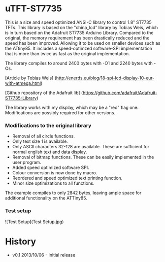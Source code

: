 uTFT-ST7735
===========

This is a size and speed optimized ANSI-C library to control 1.8" ST7735 TFTs. This library is based on the "china_lcd" library by Tobias Weis, which is in turn based
on the Adafruit ST7735 Arduino Library. Compared to the original, the memory requirement has been drastically reduced and the speed has been improved. 
Allowing it to be used on smaller devices such as the ATtiny85. It includes a speed-optimzed software-SPI implementation that
is more than twice as fast as the original implementation.

The library compiles to around 2400 bytes with -O1 and 2240 bytes with -Os. 

[Article by Tobias Weis] (http://enerds.eu/blog/18-spi-lcd-display-10-eur-with-atmega.html)
 
[Github repository of the Adafruit lib] (https://github.com/adafruit/Adafruit-ST7735-Library)
 
The library works with my display, which may be a "red" flag one. Modifications are possibly required for other versions.

### Modifications to the original library

 * Removal of all circle functions. 
 * Only text size 1 is available.
 * Only ASCII characters 32-128 are available. These are sufficient for normal english text and data display.
 * Removal of bitmap functions. These can be easily implemented in the user program.
 * Added speed optimized software SPI.
 * Colour conversion is now done by macro.
 * Reordered and speed optimized text printing function.
 * Minor size optimizations to all functions. 

The example compiles to only 2842 bytes, leaving ample space for additional functionality on the ATTiny85.

### Test setup 
 ![Test Setup](Test Setup.jpg)
 
# History

 
 * v0.1 2013/10/06 - Initial release 
 
